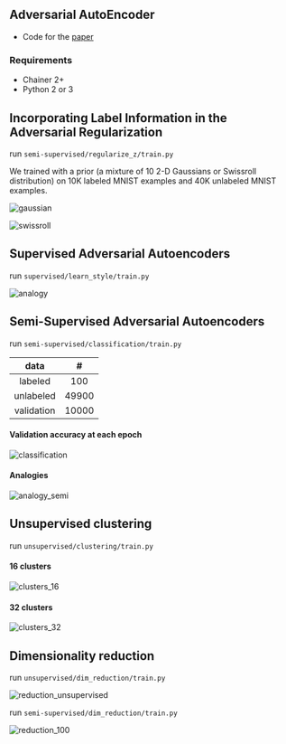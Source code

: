 ## Adversarial AutoEncoder

- Code for the [paper](https://arxiv.org/abs/1511.05644)

### Requirements

- Chainer 2+
- Python 2 or 3

## Incorporating Label Information in the Adversarial Regularization

run `semi-supervised/regularize_z/train.py`

We trained with a prior (a mixture of 10 2-D Gaussians or Swissroll distribution) on 10K labeled MNIST examples and 40K unlabeled MNIST examples.

![gaussian](http://musyoku.github.io/images/post/2016-02-22/gaussian.png)

![swissroll](http://musyoku.github.io/images/post/2016-02-22/swissroll.png)

## Supervised Adversarial Autoencoders

run `supervised/learn_style/train.py`

![analogy](https://github.com/musyoku/musyoku.github.io/blob/master/images/post/2016-02-22/analogy_supervised.png?raw=true)

## Semi-Supervised Adversarial Autoencoders

run `semi-supervised/classification/train.py`

| data | # |
|:--:|:--:|
| labeled | 100 |
| unlabeled | 49900 |
| validation | 10000 |

#### Validation accuracy at each epoch

![classification](https://github.com/musyoku/musyoku.github.io/blob/master/images/post/2016-02-22/classification.png?raw=true)

#### Analogies

![analogy_semi](https://github.com/musyoku/musyoku.github.io/blob/master/images/post/2016-02-22/analogy_semi.png?raw=true)

## Unsupervised clustering

run `unsupervised/clustering/train.py`

#### 16 clusters

![clusters_16](https://github.com/musyoku/musyoku.github.io/blob/master/images/post/2016-02-22/clusters_16.png?raw=true)

#### 32 clusters

![clusters_32](https://github.com/musyoku/musyoku.github.io/blob/master/images/post/2016-02-22/clusters_32.png?raw=true)

## Dimensionality reduction

run `unsupervised/dim_reduction/train.py`

![reduction_unsupervised](https://github.com/musyoku/musyoku.github.io/blob/master/images/post/2016-02-22/reduction_unsupervised.png?raw=true)

run `semi-supervised/dim_reduction/train.py`

![reduction_100](https://github.com/musyoku/musyoku.github.io/blob/master/images/post/2016-02-22/reduction_100.png?raw=true)
